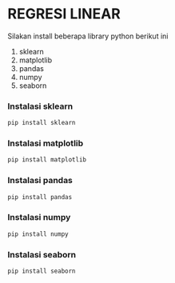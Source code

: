 # REGRESI LINEAR
Silakan install beberapa library python berikut ini
1. sklearn
2. matplotlib
3. pandas
4. numpy
5. seaborn

### Instalasi sklearn
```sh
pip install sklearn
```
### Instalasi matplotlib
```sh
pip install matplotlib
```

### Instalasi pandas
```sh
pip install pandas
```

### Instalasi numpy
```sh 
pip install numpy
```

### Instalasi seaborn
```sh
pip install seaborn
```
